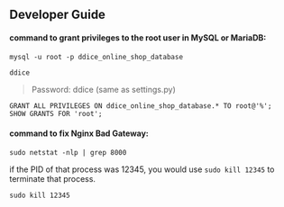 ## Developer Guide

#### command to grant privileges to the root user in MySQL or MariaDB:

```
mysql -u root -p ddice_online_shop_database
```

```
ddice
```
> Password: ddice (same as settings.py)

```
GRANT ALL PRIVILEGES ON ddice_online_shop_database.* TO root@'%';
SHOW GRANTS FOR 'root';
```

#### command to fix Nginx Bad Gateway:

```
sudo netstat -nlp | grep 8000
```

if the PID of that process was 12345, you would use `sudo kill 12345` to terminate that process.

```
sudo kill 12345
```